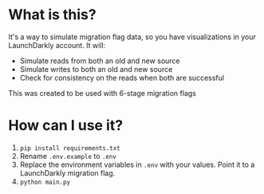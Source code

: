 # What is this?
It's a way to simulate migration flag data, so you have visualizations in your LaunchDarkly account. It will:
- Simulate reads from both an old and new source
- Simulate writes to both an old and new source
- Check for consistency on the reads when both are successful

This was created to be used with 6-stage migration flags

# How can I use it?
1. `pip install requirements.txt`
2. Rename `.env.example` to `.env`
3. Replace the environment variables in `.env` with your values. Point it to a LaunchDarkly migration flag.
4. `python main.py`